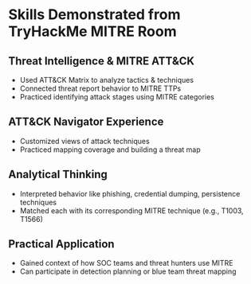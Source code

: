 # Skills Demonstrated from TryHackMe MITRE Room

## Threat Intelligence & MITRE ATT&CK

- Used ATT&CK Matrix to analyze tactics & techniques
- Connected threat report behavior to MITRE TTPs
- Practiced identifying attack stages using MITRE categories

## ATT&CK Navigator Experience

- Customized views of attack techniques
- Practiced mapping coverage and building a threat map

## Analytical Thinking

- Interpreted behavior like phishing, credential dumping, persistence techniques
- Matched each with its corresponding MITRE technique (e.g., T1003, T1566)

## Practical Application

- Gained context of how SOC teams and threat hunters use MITRE
- Can participate in detection planning or blue team threat mapping
